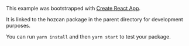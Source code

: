 This example was bootstrapped with [Create React App](https://github.com/facebook/create-react-app).

It is linked to the hozcan package in the parent directory for development purposes.

You can run `yarn install` and then `yarn start` to test your package.
